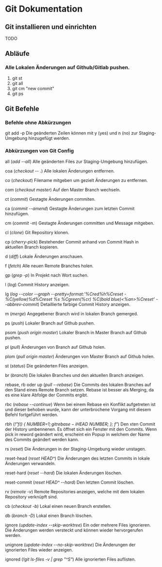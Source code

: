 # Git Dokumentation

## Git installieren und einrichten

TODO

## Abläufe

### Alle Lokalen Änderungen auf Github/Gitlab pushen.
1. git st
2. git all
3. git cm "new commit"
4. git ps

## Git Befehle

### Befehle ohne Abkürzungen

git add -p
Die geänderten Zeilen können mit y (yes) und n (no) zur Staging-Umgebung hinzugefügt werden.

### Abkürzungen von Git Config

all (*add --all*)
Alle geänderten Files zur Staging-Umgebung hinzufügen.

coa (*checkout -- .*)
Alle lokalen Änderungen entfernen.

co (*checkout*)
Filename mitgeben um gezielt Änderungen zu entfernen.

com (*checkout master*)
Auf den Master Branch wechseln.

ct (*commit*)
Gestagte Änderungen commiten.

ca (*commit --amend*)
Gestagte Änderungen zum letzten Commit hinzufügen.

cm (*commit -m*)
Gestagte Änderungen committen und Message mitgeben.

cl (*clone*)
Git Repository klonen.

cp (*cherry-pick*)
Bestehender Commit anhand von Commit Hash in aktuellen Branch kopieren.

d (*diff*)
Lokale Änderungen anschauen.

f (*fetch*)
Alle neuen Remote Branches holen.

gp (*grep -p*)
In Projekt nach Wort suchen.

l (*log*)
Commit History anzeigen.

lg (*log --color --graph --pretty=format:'%Cred%h%Creset -%C(yellow)%d%Creset %s %Cgreen(%cr) %C(bold blue)<%an>%Creset' --abbrev-commit*)
Detaillierte farbige Commit History anzeigen.

m (*merge*)
Angegebener Branch wird in lokalen Branch gemerged.

ps (*push*)
Lokaler Branch auf Github pushen.

psom (*push origin master*)
Lokaler Branch in Master Branch auf Github pushen.

pl (*pull*)
Änderungen von Branch auf Github holen.

plom (*pull origin master*)
Änderungen von Master Branch auf Github holen.

st (*status*)
Die geänderten Files anzeigen.

br (*branch*)
Die lokalen Branches und den aktuellen Branch anzeigen.

rebase, rb oder up (*pull --rebase*)
Die Commits des lokalen Branches auf den Stand eines Remote Branch setzen.
Rebase ist besser als Merging, da es eine klare Abfolge der Commits ergibt.

rbc (*rebase --continue*)
Wenn bei einem Rebase ein Konflikt aufgetreten ist und dieser behoben wurde,
kann der unterbrochene Vorgang mit diesem Befehl fortgeführt werden.

rbh (*!"f() { NUMBER=$1; git rebase -i HEAD~$NUMBER; }; f"*)
Den xten Commit der History umbennenen. Es öffnet sich ein Fenster mit den Commits.
Wenn pick in reword geändert wird, erscheint ein Popup in welchem der Name des Commits geändert werden kann.

rs (*reset*)
Die Änderungen in der Staging-Umgebung wieder unstagen.

reset-head (*reset HEAD^*)
Die Änderungen des letzten Commits in lokale Änderungen verwandeln.

reset-hard (*reset --hard*)
Die lokalen Änderungen löschen.

reset-commit (*reset HEAD^ --hard*)
Den letzten Commit löschen.
    
rv (*remote -v*)
Remote Repositories anzeigen, welche mit dem lokalen Repository verknüpft sind.

cb (*checkout -b*)
Lokal einen neuen Branch erstellen.

db (*branch -D*)
Lokal einen Branch löschen.

ignore (*update-index --skip-worktree*)
Ein oder mehrere Files ignorieren. Die Änderungen werden versteckt und können wieder hervorgerufen werden.

unignore (*update-index --no-skip-worktree*)
Die Änderungen der ignorierten Files wieder anzeigen.

ignored (*!git ls-files -v | grep \"^S\"*)
Alle ignorierten Files auflisten.
